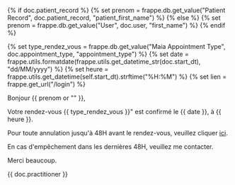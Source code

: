 {% if doc.patient_record %}
{% set prenom = frappe.db.get_value("Patient Record", doc.patient_record, "patient_first_name") %}
{% else %}
{% set prenom = frappe.db.get_value("User", doc.user, "first_name") %}
{% endif %}

{% set type_rendez_vous = frappe.db.get_value("Maia Appointment Type", doc.appointment_type, "appointment_type") %}
{% set date = frappe.utils.formatdate(frappe.utils.get_datetime_str(doc.start_dt), "dd/MM/yyyy") %}
{% set heure = frappe.utils.get_datetime(self.start_dt).strftime("%H:%M") %}
{% set lien = frappe.get_url("/login") %}

<div>
    <p>Bonjour {{ prenom or "" }},</p>
    <p>Votre rendez-vous {{ type_rendez_vous }}" est confirmé le {{ date }}, à {{ heure }}.</p>
    <p>Pour toute annulation jusqu'à 48H avant le rendez-vous, veuillez cliquer <a href={{ lien }}>ici</a>.</p>
    <p>En cas d'empêchement dans les dernières 48H, veuillez me contacter.</p>
    <p>Merci beaucoup.</p>
    <p>{{ doc.practitioner }}</p>
</div>